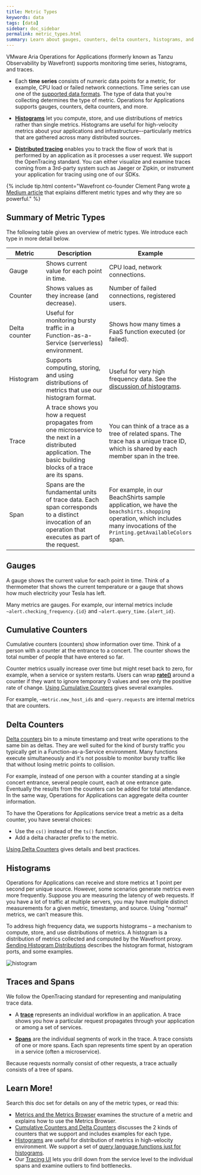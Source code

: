 ```yaml
---
title: Metric Types
keywords: data
tags: [data]
sidebar: doc_sidebar
permalink: metric_types.html
summary: Learn about gauges, counters, delta counters, histograms, and spans.
---
```


 VMware Aria Operations for Applications (formerly known as Tanzu Observability by Wavefront) supports monitoring time series, histograms, and traces.
* Each **time series** consists of numeric data points for a metric, for example, CPU load or failed network connections. Time series can use one of the [supported data formats](wavefront_data_format.html#supported-data-formats-for-metrics).
   The type of data that you’re collecting determines the type of metric. Operations for Applications supports gauges, counters, delta counters, and more.

* **[Histograms](proxies_histograms.html)** let you compute, store, and use distributions of metrics rather than single metrics. Histograms are useful for high-velocity metrics about your applications and infrastructure–-particularly metrics that are gathered across many distributed sources.
* **[Distributed tracing](tracing_basics.html)** enables you to track the flow of work that is performed by an application as it processes a user request. We support the OpenTracing standard. You can either visualize and examine traces coming from a 3rd-party system such as Jaeger or Zipkin, or instrument your application for tracing using one of our SDKs.

{% include tip.html content="Wavefront co-founder Clement Pang wrote [a Medium article](https://medium.com/@clementpang/thoughts-from-the-front-line-why-wavefront-3d807e2106f) that explains different metric types and why they are so powerful." %}

## Summary of Metric Types

The following table gives an overview of metric types. We introduce each type in more detail below.

<table style="width: 100%;">
<tbody>
<thead>
<tr><th width="20%">Metric</th><th width="40%">Description</th><th width="40%">Example</th></tr>
</thead>
<tr>
<td>Gauge</td>
<td>Shows current value for each point in time.</td>
<td>CPU load, network connections.</td>
</tr>
<tr>
<td>Counter</td>
<td>Shows values as they increase (and decrease).</td>
<td>Number of failed connections, registered users.</td>
</tr>
<tr>
<td>Delta counter</td>
<td>Useful for monitoring bursty traffic in a Function-as-a-Service (serverless) environment. </td>
<td>Shows how many times a FaaS function executed (or failed). </td>
</tr>
<tr>
<td>Histogram</td>
<td>Supports computing, storing, and using distributions of metrics that use our histogram format. </td>
<td>Useful for very high frequency data. See the <a href="proxies_histograms.html">discussion of histograms</a>. </td>
</tr>
<tr>
<td>Trace</td>
<td>A trace shows you how a request propagates from one microservice to the next in a distributed application. The basic building blocks of a trace are its spans.</td>
<td>You can think of a trace as a tree of related spans. The trace has a unique trace ID, which is shared by each member span in the tree.</td>
</tr>
<tr>
<td>Span</td>
<td>Spans are the fundamental units of trace data. Each span corresponds to a distinct invocation of an operation that executes as part of the request.</td>
<td>For example, in our BeachShirts sample application, we have the <code>beachshirts.shopping</code> operation, which includes many invocations of the <code>Printing.getAvailableColors</code> span. </td>
</tr>

</tbody>
</table>

## Gauges

A gauge shows the current value for each point in time. Think of a thermometer that shows the current temperature or a gauge that shows how much electricity your Tesla has left.

Many metrics are gauges. For example, our internal metrics include `~alert.checking_frequency.{id}` and `~alert.query_time.{alert_id}`.

## Cumulative Counters

Cumulative counters (counters) show information over time. Think of a person with a counter at the entrance to a concert. The counter shows the total number of people that have entered so far.

Counter metrics usually increase over time but might reset back to zero, for example, when a service or system restarts. Users can wrap [**rate()**](ts_rate.html) around a counter if they want to ignore temporary 0 values and see only the positive rate of change. [Using Cumulative Counters](delta_counters.html#using-cumulative-counters) gives several examples.

For example, `~metric.new_host_ids` and `~query.requests` are internal metrics that are counters.

## Delta Counters

[Delta counters](delta_counters.html)  bin to a minute timestamp and treat write operations to the same bin as deltas. They are well suited for the kind of bursty traffic you typically get in a Function-as-a-Service environment. Many functions execute simultaneously and it's not possible to monitor bursty traffic like that without losing metric points to collision.

For example, instead of one person with a counter standing at a single concert entrance, several people count, each at one entrance gate. Eventually the results from the counters can be added for total attendance. In the same way, Operations for Applications can aggregate delta counter information.

To have the Operations for Applications service treat a metric as a delta counter, you have several choices:
* Use the `cs()` instead of the `ts()` function.
* Add a delta character prefix to the metric.


[Using Delta Counters](delta_counters.html#using-delta-counters) gives details and best practices.

## Histograms

Operations for Applications can receive and store metrics at 1 point per second per unique source. However, some scenarios generate metrics even more frequently. Suppose you are measuring the latency of web requests. If you have a lot of traffic at multiple servers, you may have multiple distinct measurements for a given metric, timestamp, and source. Using "normal” metrics, we can’t measure this.

To address high frequency data, we supports histograms – a mechanism to compute, store, and use distributions of metrics. A histogram is a distribution of metrics collected and computed by the Wavefront proxy. [Sending Histogram Distributions](proxies_histograms.html) describes the histogram format, histogram ports, and some examples.

![histogram](images/histogram.png)

## Traces and Spans

We follow the OpenTracing standard for representing and manipulating trace data.

* A [**trace**](trace_data_details.html#traces) represents an individual workflow in an application. A trace shows you how a particular request propagates through your application or among a set of services.

* [**Spans**](trace_data_details.html#spans)  are the individual segments of work in the trace. A  trace consists of one or more spans. Each span represents time spent by an operation in a service (often a microservice).

Because requests normally consist of other requests, a trace actually consists of a tree of spans.


## Learn More!

Search this doc set for details on any of the metric types, or read this:
* [Metrics and the Metrics Browser](metrics_managing.html) examines the structure of a metric and explains how to use the Metrics Browser.
* [Cumulative Counters and Delta Counters](delta_counters.html) discusses the 2 kinds of counters that we support and includes examples for each type.
* [Histograms](proxies_histograms.html) are useful for distribution of metrics in high-velocity environment. We support a set of [query language functions just for histograms](query_language_reference.html#histogram-functions).
* Our [Tracing UI](tracing_basics.html#visualize-distributed-tracing-data) lets you drill down from the service level to the individual spans and examine outliers to find bottlenecks.
